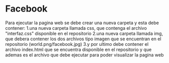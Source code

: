 # Facebook 
Para ejecutar la pagina web se debe crear una nueva carpeta y esta debe contener:
    1.una nueva carpeta llamada css, que contenga  el archivo "interfaz.css" disponible en el repositorio
    2.una nueva carpeta llamada img, que debera contener los dos archivos tipo imagen  que se encuentran en el repositorio (world.png/facebook.jpg)
    3.y por ultimo debe contener el archivo index.html  que se encuentra disponible en el repositorio y que ademas es el archivo que debe ejecutar para poder visualizar la pagina web
